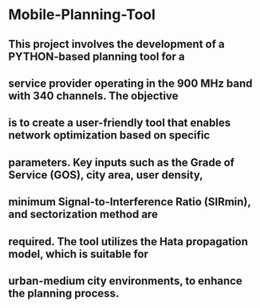 # Mobile-Planning-Tool

## This project involves the development of a PYTHON-based planning tool for a
## service provider operating in the 900 MHz band with 340 channels. The objective
## is to create a user-friendly tool that enables network optimization based on specific
## parameters. Key inputs such as the Grade of Service (GOS), city area, user density,
## minimum Signal-to-Interference Ratio (SIRmin), and sectorization method are
## required. The tool utilizes the Hata propagation model, which is suitable for
## urban-medium city environments, to enhance the planning process.

